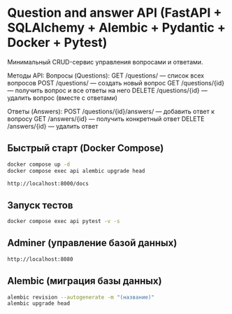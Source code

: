 # Question and answer API (FastAPI + SQLAlchemy + Alembic + Pydantic + Docker + Pytest)

Минимальный CRUD-сервис управления вопросами и ответами. 

Методы API:
Вопросы (Questions):
GET /questions/ — список всех вопросов
POST /questions/ — создать новый вопрос
GET /questions/{id} — получить вопрос и все ответы на него
DELETE /questions/{id} — удалить вопрос (вместе с ответами)


Ответы (Answers):
POST /questions/{id}/answers/ — добавить ответ к вопросу
GET /answers/{id} — получить конкретный ответ
DELETE /answers/{id} — удалить ответ


## Быстрый старт (Docker Compose)
```bash
docker compose up -d
docker compose exec api alembic upgrade head

http://localhost:8000/docs
```
## Запуск тестов 
```bash
docker compose exec api pytest -v -s   
```

## Adminer (управление базой данных)
```bash
http://localhost:8080
```

## Alembic (миграция базы данных)
```bash
alembic revision --autogenerate -m "(название)"
alembic upgrade head
```

